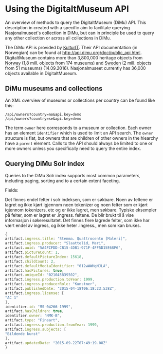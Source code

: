 # Using the DigitaltMuseum API
An overview of methods to query the DigitaltMuseum (DiMu) API. This description in created with a specific aim to facilitate querying Nasjonalmuseet's collection in DiMu, but can in principle be used to query any other collection or across all collections in DiMu.

The DiMu API is provided by [KulturIT](http://www.kulturit.no). 
Their API documentation (in Norwegian) can be found at http://api.dimu.org/doc/public_api.html.
DigitaltMuseum contains more than 3,800,000 heritage objects from [Norway](http://www.digitaltmuseum.no) (1,8 mill. objects from 174 museums) and [Sweden](http://www.digitaltmuseum.se) (2 mill. objects from 51 museums) (14.09.2016).
Nasjonalmuseet currently has 36,000 objects available in DigitaltMuseum.

<h2>DiMu museums and collections</h2>

An XML overview of museums or collections per country can be found like this:

```
/api/owners?country=no&api.key=demo
/api/owners?country=se&api.key=demo
```

The term `owner` here corresponds to a museum or collection. Each owner has an element `identifier` which is used to limit an API search.
The `owner` structure is flat, but owners that are children of other owners in the hiearchy have a `parent` element. Calls to the API should always be limited to one or more owners unless you specifically need to query the entire index.

<h2>Querying DiMu Solr index</h2>

Queries to the DiMu Solr index supports most common parameters, including paging, sorting and to a certain extent faceting.

Fields:

Det finnes endel felter i solr indeksen, som er søkbare. Noen av feltene er lagret og ikke kjørt igjennom noen tokenizer og noen felter som er kjørt igjennom tokenizers, etc og er ikke lagret, men søkbare. Typiske eksempler på felter, som er lagret er .ingress. feltene. De blir brukt til å vise informasjon i søkeresultatet. Det finnes flere lagrede felter, som ikke har vært endel av ingress, og ikke heter .ingress., men som kan brukes.

``` javascript
{
artifact.ingress.title: "Stemma. Quattrocento [Maleri]",
artifact.ingress.producer: "Slaattelid, Mari",
artifact.uuid: "5A4FCFDD-CB15-4DB1-971F-4FF5D15E68F6",
artifact.pictureCount: 1,
artifact.defaultPictureIndex: 15618,
artifact.childCount: 2,
artifact.defaultMediaIdentifier: "012wWWHgNJLA",
artifact.hasPictures: true,
artifact.uniqueId: "021045839502",
artifact.ingress.production.toYear: 1999,
artifact.ingress.producerRole: "Kunstner",
artifact.publishedDate: "2015-04-18T06:18:23.538Z",
artifact.ingress.license: [
"AC 1"
],
identifier.id: "MS-04266-1999",
artifact.hasChildren: true,
identifier.owner: "NMK-B",
artifact.type: "Fineart",
artifact.ingress.production.fromYear: 1999,
artifact.ingress.subjects: [
"Bildende kunst"
],
artifact.updatedDate: "2015-09-22T07:49:19.08Z"
}
```
